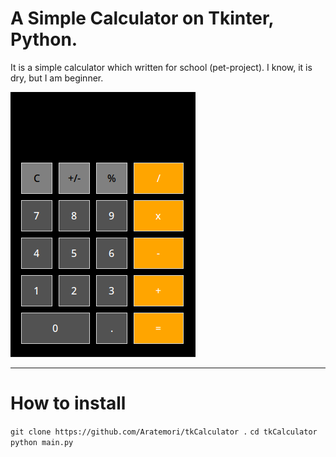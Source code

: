 # A Simple Calculator on Tkinter, Python.

It is a simple calculator which written for school (pet-project). I know, it is dry, but I am beginner.

![image](./calculator.png)

___

# How to install
`git clone https://github.com/Aratemori/tkCalculator .`
`cd tkCalculator`
`python main.py`
